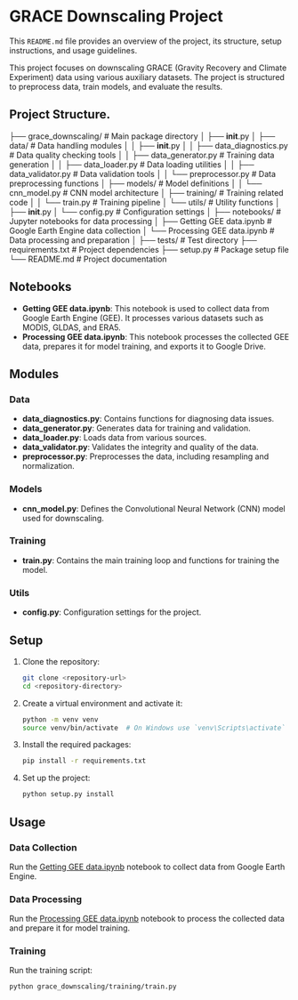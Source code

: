 # GRACE Downscaling Project

This `README.md` file provides an overview of the project, its structure, setup instructions, and usage guidelines.

This project focuses on downscaling GRACE (Gravity Recovery and Climate Experiment) data using various auxiliary datasets. The project is structured to preprocess data, train models, and evaluate the results.

## Project Structure.
├── grace_downscaling/             # Main package directory
│   ├── __init__.py
│   ├── data/                      # Data handling modules
│   │   ├── __init__.py
│   │   ├── data_diagnostics.py    # Data quality checking tools
│   │   ├── data_generator.py      # Training data generation
│   │   ├── data_loader.py         # Data loading utilities
│   │   ├── data_validator.py      # Data validation tools
│   │   └── preprocessor.py        # Data preprocessing functions
│   ├── models/                    # Model definitions
│   │   └── cnn_model.py           # CNN model architecture
│   ├── training/                  # Training related code
│   │   └── train.py               # Training pipeline
│   └── utils/                     # Utility functions
│       ├── __init__.py
│       └── config.py              # Configuration settings
│
├── notebooks/                     # Jupyter notebooks for data processing
│   ├── Getting GEE data.ipynb      # Google Earth Engine data collection
│   └── Processing GEE data.ipynb   # Data processing and preparation
│
├── tests/                         # Test directory
├── requirements.txt               # Project dependencies
├── setup.py                       # Package setup file
└── README.md                      # Project documentation


## Notebooks

- **Getting GEE data.ipynb**: This notebook is used to collect data from Google Earth Engine (GEE). It processes various datasets such as MODIS, GLDAS, and ERA5.
- **Processing GEE data.ipynb**: This notebook processes the collected GEE data, prepares it for model training, and exports it to Google Drive.

## Modules

### Data

- **data_diagnostics.py**: Contains functions for diagnosing data issues.
- **data_generator.py**: Generates data for training and validation.
- **data_loader.py**: Loads data from various sources.
- **data_validator.py**: Validates the integrity and quality of the data.
- **preprocessor.py**: Preprocesses the data, including resampling and normalization.

### Models

- **cnn_model.py**: Defines the Convolutional Neural Network (CNN) model used for downscaling.

### Training

- **train.py**: Contains the main training loop and functions for training the model.

### Utils

- **config.py**: Configuration settings for the project.

## Setup

1. Clone the repository:
    ```sh
    git clone <repository-url>
    cd <repository-directory>
    ```

2. Create a virtual environment and activate it:
    ```sh
    python -m venv venv
    source venv/bin/activate  # On Windows use `venv\Scripts\activate`
    ```

3. Install the required packages:
    ```sh
    pip install -r requirements.txt
    ```

4. Set up the project:
    ```sh
    python setup.py install
    ```

## Usage

### Data Collection

Run the [Getting GEE data.ipynb](http://_vscodecontentref_/8) notebook to collect data from Google Earth Engine.

### Data Processing

Run the [Processing GEE data.ipynb](http://_vscodecontentref_/9) notebook to process the collected data and prepare it for model training.

### Training

Run the training script:
```sh
python grace_downscaling/training/train.py
